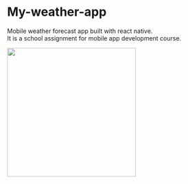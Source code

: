 # My-weather-app
Mobile weather forecast app built with react native.
<br />
It is a school assignment for mobile app development course.
<br />


<img src="weather-app.gif" width="300" />
